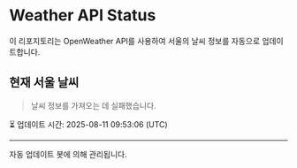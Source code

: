 
# Weather API Status

이 리포지토리는 OpenWeather API를 사용하여 서울의 날씨 정보를 자동으로 업데이트합니다.

## 현재 서울 날씨
> 날씨 정보를 가져오는 데 실패했습니다.

⏳ 업데이트 시간: 2025-08-11 09:53:06 (UTC)

---
자동 업데이트 봇에 의해 관리됩니다.
